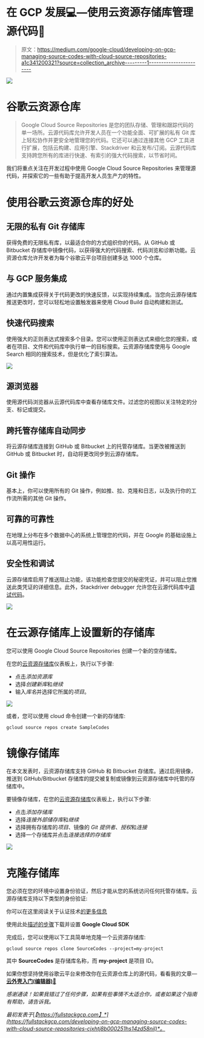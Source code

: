 # 在 GCP 发展💻—使用云资源存储库管理源代码📁

> 原文：<https://medium.com/google-cloud/developing-on-gcp-managing-source-codes-with-cloud-source-repositories-a1c341200321?source=collection_archive---------1----------------------->

![](img/ce2a35b1530adbd8fa4ae712bf95bc1e.png)

# 谷歌云资源仓库

> Google Cloud Source Repositories 是您的团队存储、管理和跟踪代码的单一场所。云源代码库允许开发人员在一个功能全面、可扩展的私有 Git 库上轻松协作并更安全地管理您的代码。它还可以通过连接其他 GCP 工具进行扩展，包括云构建、应用引擎、Stackdriver 和云发布/订阅。云源代码库支持跨您所有的库进行快速、有索引的强大代码搜索，以节省时间。

我们将重点关注在开发过程中使用 Google Cloud Source Repositories 来管理源代码，并探索它的一些有助于提高开发人员生产力的特性。

# 使用谷歌云资源仓库的好处

## 无限的私有 Git 存储库

获得免费的无限私有库，以最适合你的方式组织你的代码。从 GitHub 或 Bitbucket 存储库中镜像代码，以获得强大的代码搜索、代码浏览和诊断功能。云资源仓库允许开发者为每个谷歌云平台项目创建多达 1000 个仓库。

## 与 GCP 服务集成

通过内置集成获得关于代码更改的快速反馈，以实现持续集成。当您向云源存储库推送更改时，您可以轻松地设置触发器来使用 Cloud Build 自动构建和测试。

## 快速代码搜索

使用强大的正则表达式搜索多个目录。您可以使用正则表达式来细化您的搜索，或者在项目、文件和代码库中执行单一的目标搜索。云资源存储库使用与 Google Search 相同的搜索技术，但是优化了索引算法。

![](img/fe120aeb46e0f73edd348682eabe2dc0.png)

## 源浏览器

使用源代码浏览器从云源代码库中查看存储库文件。过滤您的视图以关注特定的分支、标记或提交。

## 跨托管存储库自动同步

将云源存储库连接到 GitHub 或 Bitbucket 上的托管存储库。当更改被推送到 GitHub 或 Bitbucket 时，自动将更改同步到云源存储库。

## Git 操作

基本上，你可以使用所有的 Git 操作，例如推、拉、克隆和日志，以及执行你的工作流所需的其他 Git 操作。

## 可靠的可靠性

在地理上分布在多个数据中心的系统上管理您的代码，并在 Google 的基础设施上以高可用性运行。

## 安全性和调试

云源存储库启用了推送阻止功能，该功能检查您提交的秘密凭证，并可以阻止您推送此类凭证的详细信息。此外，Stackdriver debugger 允许您在云源代码库中[调试代码](https://cloud.google.com/debugger/docs/source-options)。

![](img/77fa6592f8e40a111f95a7fdf0b2332a.png)

# 在云源存储库上设置新的存储库

您可以使用 Google Cloud Source Repositories 创建一个新的空存储库。

在您的[云资源存储库](https://source.cloud.google.com/repos)仪表板上，执行以下步骤:

*   点击*添加资源库*
*   选择*创建新库*和*继续*
*   输入*库名*并选择它所属的*项目*。

![](img/03602a6f0dd0ea196d7e584e49df4381.png)

或者，您可以使用 cloud 命令创建一个新的存储库:

```
gcloud source repos create SampleCodes
```

# 镜像存储库

在本文发表时，云资源存储库支持 GitHub 和 Bitbucket 存储库。通过启用镜像，推送到 GitHub/Bitbucket 存储库的提交被复制或镜像到云资源存储库中托管的存储库中。

要镜像存储库，在您的[云资源存储库](https://source.cloud.google.com/repos)仪表板上，执行以下步骤:

*   点击*添加存储库*
*   选择*连接外部储存库*和*继续*
*   选择拥有存储库的*项目*、镜像的 *Git 提供者*、*授权*和*连接*
*   选择一个存储库并点击*连接选择的存储库*

![](img/008f2b818d3fb85e4a5724ac270c18ea.png)

# 克隆存储库

您必须在您的环境中设置身份验证，然后才能从您的系统访问任何托管存储库。云源存储库支持以下类型的身份验证:

你可以在这里阅读关于认证技术[的更多信息](https://cloud.google.com/source-repositories/docs/authentication)

使用此处[描述的步骤](https://cloud.google.com/sdk/install)下载并设置 **Google Cloud SDK**

完成后，您可以使用以下工具简单地克隆一个云资源存储库:

```
gcloud source repos clone SourceCodes --project=my-project
```

其中 **SourceCodes** 是存储库名称，而 **my-project** 是项目 ID。

如果你想坚持使用谷歌云平台来修改你在云资源仓库上的源代码，看看我的文章— [**云外壳入门(编辑器)📝**](https://fullstackgcp.com/developing-on-gcp-getting-started-with-cloud-shell-editor-cjxcj7phn000w8bs1q450i4oi)

*感谢通读！如果我错过了任何步骤，如果有些事情不太适合你，或者如果这个指南有帮助，请告诉我。*

*最初发表于*[*【https://fullstackgcp.com】*](https://fullstackgcp.com/developing-on-gcp-managing-source-codes-with-cloud-source-repositories-cjxhtj8b000251hs14zd58nil)*。*